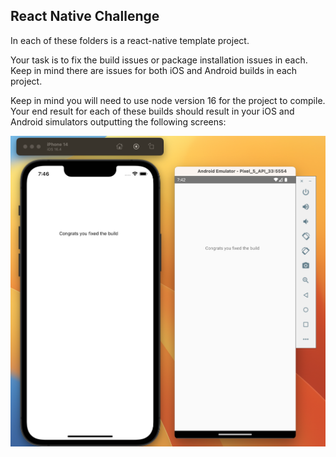 ## React Native Challenge

In each of these folders is a react-native template project. 

Your task is to fix the build issues or package installation issues in each. Keep in mind there are issues for both iOS and Android builds in each project.

Keep in mind you will need to use node version 16 for the project to compile. Your end result for each of these builds should result in your iOS and Android simulators outputting the following screens:


![Fixed Builds](fixed-builds.png)
